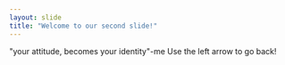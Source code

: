 ```yaml
---
layout: slide
title: "Welcome to our second slide!"
---
```

"your attitude, becomes your identity"-me
Use the left arrow to go back!
